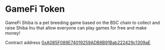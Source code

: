 # GameFi Token

GameFi Shiba is a pet breeding game based on the BSC chain to collect and raise Shiba Inu that allow everyone can play games for free and make money! 

Contract address [0xA085F089E74019259ADB8B91Bab222429c1309aE](https://bscscan.com/token/0xa085f089e74019259adb8b91bab222429c1309ae)
